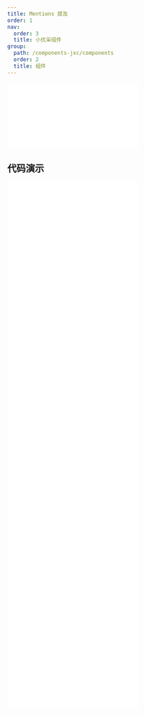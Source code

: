 ```yaml
---
title: Mentions 提及
order: 1
nav:
  order: 3
  title: 小优采组件
group:
  path: /components-jxc/components
  order: 2
  title: 组件
---
```


<div>
<embed src="@docs-common/mentions/index.md"></embed>
</div>
        
## 代码演示

<Row gutter=8>

  <Col span=12>
    
  <div class="code-box"><embed src="@abiz-rc-jxc/mentions/demo/async-mentions-jxc.md"></embed></div>
          
  <div class="code-box"><embed src="@abiz-rc-jxc/mentions/demo/basic-mentions-jxc.md"></embed></div>
          
  <div class="code-box"><embed src="@abiz-rc-jxc/mentions/demo/placement-mentions-jxc.md"></embed></div>
          
  <div class="code-box"><embed src="@abiz-rc-jxc/mentions/demo/readonly-mentions-jxc.md"></embed></div>
          
  </Col>
          
  <Col span=12>
    
  <div class="code-box"><embed src="@abiz-rc-jxc/mentions/demo/autoSize-mentions-jxc.md"></embed></div>
          
  <div class="code-box"><embed src="@abiz-rc-jxc/mentions/demo/form-mentions-jxc.md"></embed></div>
          
  <div class="code-box"><embed src="@abiz-rc-jxc/mentions/demo/prefix-mentions-jxc.md"></embed></div>
          
  </Col>
          
</Row>
        
<div><embed src="@docs-common/mentions/index-api.md"></embed><div>
        